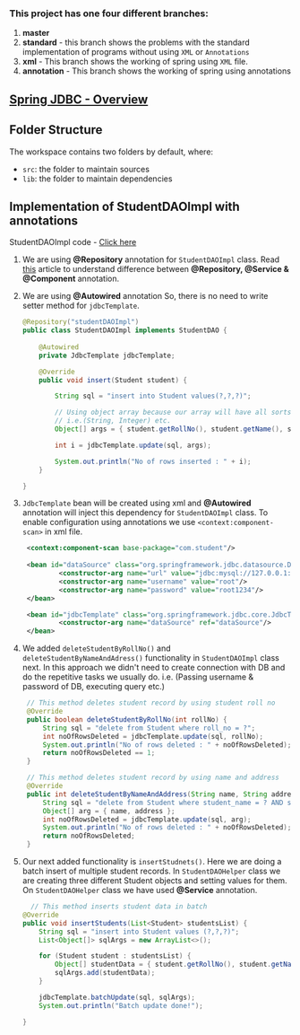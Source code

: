 ### This project has one four different branches:
1) **master**
2) **standard** - this branch shows the problems with the standard implementation of programs without using `XML` or `Annotations`
3) **xml** - This branch shows the working of spring using `XML` file.
4) **annotation** - This branch shows the working of spring using annotations

## [Spring JDBC - Overview](https://www.simplilearn.com/spring-jdbc-hibernate-tutorial)

## Folder Structure

The workspace contains two folders by default, where:

- `src`: the folder to maintain sources
- `lib`: the folder to maintain dependencies


## Implementation of StudentDAOImpl with annotations
StudentDAOImpl code - [Click here](https://github.com/neerajchavan/spring-jdbc/blob/annotation/src/com/student/dao/StudentDAOImpl.java)

1) We are using **@Repository** annotation for `StudentDAOImpl` class.
   Read [this](https://medium.com/@sendvjs/difference-between-component-service-controller-and-repository-in-spring-5f9fa05bcb1d) article to understand difference between **@Repository, @Service & @Component** annotation.
2) We are using **@Autowired** annotation So, there is no need to write setter method for `jdbcTemplate`.
 

    ```java
    @Repository("studentDAOImpl")
    public class StudentDAOImpl implements StudentDAO {
        
        @Autowired
        private JdbcTemplate jdbcTemplate;

        @Override
        public void insert(Student student) {

            String sql = "insert into Student values(?,?,?)";

            // Using object array because our array will have all sorts of values
            // i.e.(String, Integer) etc.
            Object[] args = { student.getRollNo(), student.getName(), student.getAddress() };

            int i = jdbcTemplate.update(sql, args);

            System.out.println("No of rows inserted : " + i);
        }

    }
    ```

3) `JdbcTemplate` bean will be created using xml and **@Autowired** annotation will
    inject this dependency for `StudentDAOImpl` class. To enable configuration using annotations we use `<context:component-scan>` in xml file.

   ```xml
    <context:component-scan base-package="com.student"/>
        
    <bean id="dataSource" class="org.springframework.jdbc.datasource.DriverManagerDataSource">
            <constructor-arg name="url" value="jdbc:mysql://127.0.0.1:3306/spring_jdbc_school"/>
            <constructor-arg name="username" value="root"/>
            <constructor-arg name="password" value="root1234"/>
    </bean>

    <bean id="jdbcTemplate" class="org.springframework.jdbc.core.JdbcTemplate">
            <constructor-arg name="dataSource" ref="dataSource"/>
    </bean>
   ```

4) We added `deleteStudentByRollNo()` and `deleteStudentByNameAndAdress()` functionality in `StudentDAOImpl` class next. In this approach we didn't need to create connection with DB and do the repetitive tasks we usually do. i.e. (Passing  username & password of DB, executing query etc.) 
   ```Java
    // This method deletes student record by using student roll no
    @Override
    public boolean deleteStudentByRollNo(int rollNo) {
        String sql = "delete from Student where roll_no = ?";
        int noOfRowsDeleted = jdbcTemplate.update(sql, rollNo);
        System.out.println("No of rows deleted : " + noOfRowsDeleted);
        return noOfRowsDeleted == 1;
    }

    // This method deletes student record by using name and address
    @Override
    public int deleteStudentByNameAndAddress(String name, String address) {
        String sql = "delete from Student where student_name = ? AND student_address = ?";
        Object[] arg = { name, address };
        int noOfRowsDeleted = jdbcTemplate.update(sql, arg);
        System.out.println("No of rows deleted : " + noOfRowsDeleted);
        return noOfRowsDeleted;
    }
   ```

5) Our next added functionality is `insertStudnets()`. Here we are doing a batch insert of multiple student records. In `StudentDAOHelper` class we are creating three different Student objects and setting values for them. On `StudentDAOHelper` class we have used **@Service** annotation.

    ```java
      // This method inserts student data in batch
    @Override
    public void insertStudents(List<Student> studentsList) {
        String sql = "insert into Student values (?,?,?)";
        List<Object[]> sqlArgs = new ArrayList<>();

        for (Student student : studentsList) {
            Object[] studentData = { student.getRollNo(), student.getName(), student.getAddress() };
            sqlArgs.add(studentData);
        }

        jdbcTemplate.batchUpdate(sql, sqlArgs);
        System.out.println("Batch update done!");

    }
    ```




